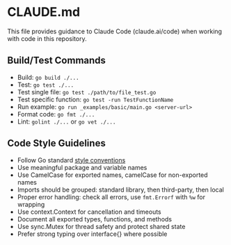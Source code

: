 # CLAUDE.md

This file provides guidance to Claude Code (claude.ai/code) when working with code in this repository.

## Build/Test Commands

- Build: `go build ./...`
- Test: `go test ./...`
- Test single file: `go test ./path/to/file_test.go`
- Test specific function: `go test -run TestFunctionName`
- Run example: `go run _examples/basic/main.go <server-url>`
- Format code: `go fmt ./...`
- Lint: `golint ./...` or `go vet ./...`

## Code Style Guidelines

- Follow Go standard [style conventions](https://golang.org/doc/effective_go)
- Use meaningful package and variable names
- Use CamelCase for exported names, camelCase for non-exported names
- Imports should be grouped: standard library, then third-party, then local
- Proper error handling: check all errors, use `fmt.Errorf` with `%w` for wrapping
- Use context.Context for cancellation and timeouts
- Document all exported types, functions, and methods
- Use sync.Mutex for thread safety and protect shared state
- Prefer strong typing over interface{} where possible
